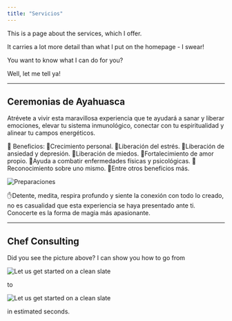 ```yaml
---
title: "Servicios"
---
```


This is a page about the services, which I offer.

It carries a lot more detail than what I put on the homepage - I swear!

You want to know what I can do for you?

Well, let me tell ya!

---

## Ceremonias de Ayahuasca

Atrévete a vivir esta maravillosa experiencia que te ayudará a sanar y liberar emociones, elevar tu sistema inmunológico, conectar con tu espiritualidad y alinear tu campos energéticos.

💚 Beneficios:
🌟Crecimiento personal.
🌟Liberación del estrés.
🌟Liberación de ansiedad y depresión.
🌟Liberación de miedos.
🌟Fortalecimiento de amor propio. 
🌟Ayuda a combatir enfermedades físicas y psicológicas.
🌟Reconocimiento sobre uno mismo.
🌟Entre otros beneficios más. 

![Preparaciones](images/ceremonia.jpeg)

✋Detente, medita, respira profundo y siente la conexión con todo lo creado, no es casualidad que esta experiencia se haya presentado ante ti.
Conocerte es la forma de magia más apasionante.

---

## Chef Consulting

Did you see the picture above? I can show you how to go from

![Let us get started on a clean slate](../images/board-bunch-cooking-food-349609.jpg)

to

![Let us get started on a clean slate](../images/woman-pouring-juice-on-glass-3184192.jpg)

in estimated seconds.
